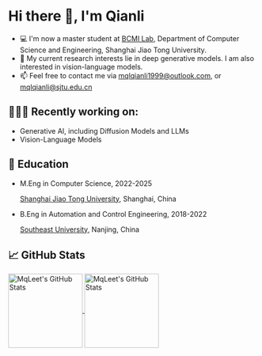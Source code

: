 
<!--
**MqLeet/Mqleet** is a ✨ _special_ ✨ repository because its `README.md` (this file) appears on your GitHub profile.

Here are some ideas to get you started:

- 🔭 I’m currently working on ...
- 🌱 I’m currently learning ...
- 👯 I’m looking to collaborate on ...
- 🤔 I’m looking for help with ...
- 💬 Ask me about ...
- 📫 How to reach me: ...
- 😄 Pronouns: ...
- ⚡ Fun fact: ...
-->

# Hi there 👋, I'm Qianli


- 💻 I'm now a master student at [BCMI Lab](https://bcmi.sjtu.edu.cn/), Department of Computer Science and Engineering, Shanghai Jiao Tong University.
- 📖 My current research interests lie in deep generative models. I am also interested in vision-language models.
- 📫 Feel free to contact me via mqlqianli1999@outlook.com, or mqlqianli@sjtu.edu.cn

## 👨🏻‍💻 Recently working on:
- Generative AI, including Diffusion Models and LLMs
- Vision-Language Models

## 📖 Education
- M.Eng in Computer Science, 2022-2025

    [Shanghai Jiao Tong University](https://www.sjtu.edu.cn/), Shanghai, China

- B.Eng in Automation and Control Engineering, 2018-2022

    [Southeast University](https://www.seu.edu.cn/), Nanjing, China

## &#x1f4c8; GitHub Stats

<a href="https://github.com/MqLeet/Mqleet">
  <img align="center" src="https://github-readme-stats.vercel.app/api/top-langs/?username=MqLeet&layout=compact&title_color=6aa6f8&text_color=8a919a&icon_color=6aa6f8&bg_color=0e1116" alt="MqLeet's GitHub Stats" height="150"/>
</a>

<a href="https://github.com/MqLeet/Mqleet">
  <img align="center" src="https://github-readme-stats.vercel.app/api?username=MqLeet&show_icons=true&line_height=27&count_private=true&title_color=6aa6f8&text_color=8a919a&icon_color=6aa6f8&bg_color=0e1116" alt="MqLeet's GitHub Stats" height="150"/>
</a>

